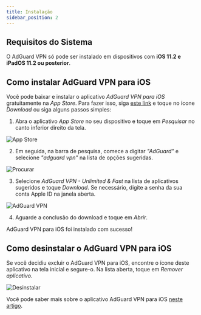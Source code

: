 ```yaml
---
title: Instalação
sidebar_position: 2
---
```


## Requisitos do Sistema

O AdGuard VPN só pode ser instalado em dispositivos com **iOS 11.2 e iPadOS 11.2 ou posterior**.

## Como instalar AdGuard VPN para iOS

Você pode baixar e instalar o aplicativo *AdGuard VPN para iOS* gratuitamente na *App Store*. Para fazer isso, siga [este link](https://agrd.io/ios_vpn) e toque no ícone *Download* ou siga alguns passos simples:

1. Abra o aplicativo *App Store* no seu dispositivo e toque em *Pesquisar* no canto inferior direito da tela.

![App Store](https://cdn.adguardvpn.com/content/kb/vpn/ios/app-store-en.png)

2. Em seguida, na barra de pesquisa, comece a digitar *"AdGuard"* e selecione *"adguard vpn"* na lista de opções sugeridas.

![Procurar](https://cdn.adguardvpn.com/content/kb/vpn/ios/search-en.png)

3. Selecione *AdGuard VPN - Unlimited & Fast* na lista de aplicativos sugeridos e toque *Download*. Se necessário, digite a senha da sua conta Apple ID na janela aberta.

![AdGuard VPN](https://cdn.adguardvpn.com/content/kb/vpn/ios/adguard-vpn-en.png)

4. Aguarde a conclusão do download e toque em *Abrir*.

AdGuard VPN para iOS foi instalado com sucesso!

## Como desinstalar o AdGuard VPN para iOS

Se você decidiu excluir o AdGuard VPN para iOS, encontre o ícone deste aplicativo na tela inicial e segure-o. Na lista aberta, toque em *Remover aplicativo*.

![Desinstalar](https://cdn.adguardvpn.com/public/Adguard/kb/vpn-install/deinstall-en.png)

Você pode saber mais sobre o aplicativo AdGuard VPN para iOS [neste artigo](overview.md).